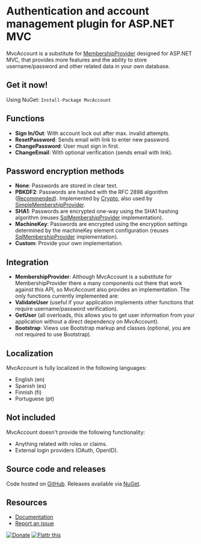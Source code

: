 Authentication and account management plugin for ASP.NET MVC
============================================================
MvcAccount is a substitute for [MembershipProvider][1] designed for ASP.NET MVC, that provides more features and the ability to store username/password and other related data in your own database.

Get it now!
-----------
Using NuGet: `Install-Package MvcAccount`

Functions
---------
- **Sign In/Out**: With account lock out after max. invalid attempts.
- **ResetPassword**: Sends email with link to enter new password.
- **ChangePassword**: User must sign in first.
- **ChangeEmail**: With optional verification (sends email with link).

Password encryption methods
---------------------------
- **None**: Passwords are stored in clear text.
- **PBKDF2**: Passwords are hashed with the RFC 2898 algorithm ([Recommended](http://brockallen.com/2012/10/19/password-management-made-easy-in-asp-net-with-the-crypto-api/)).
  Implemented by [Crypto](http://msdn.microsoft.com/library/system.web.helpers.crypto), 
  also used by [SimpleMembershipProvider](http://msdn.microsoft.com/library/webmatrix.webdata.simplemembershipprovider).
- **SHA1**: Passwords are encrypted one-way using the SHA1 hashing algorithm (reuses [SqlMembershipProvider][2] implementation).
- **MachineKey**: Passwords are encrypted using the encryption settings determined by the machineKey element configuration (reuses [SqlMembershipProvider][2] implementation).
- **Custom**: Provide your own implementation.

Integration
-----------
- **MembershipProvider**: Although MvcAccount is a substitute for MembershipProvider there a many components out there that work against this API, so MvcAccount also provides an implementation. The only functions currently implemented are:
 - **ValidateUser** (useful if your application implements other functions that require username/password verification).
 - **GetUser** (all overloads, this allows you to get user information from your application without a direct dependency on MvcAccount).
- **Bootstrap**: Views use Bootstrap markup and classes (optional, you are not required to use Bootstrap).

Localization
------------
MvcAccount is fully localized in the following languages:

- English (en)
- Spanish (es)
- Finnish (fi)
- Portuguese (pt)

Not included
------------
MvcAccount doesn't provide the following functionality:

- Anything related with roles or claims.
- External login providers (OAuth, OpenID).

Source code and releases
------------------------
Code hosted on [GitHub][3]. Releases available via [NuGet][4].

Resources
---------
- [Documentation](https://github.com/maxtoroq/MvcAccount/wiki)
- [Report an issue](https://github.com/maxtoroq/MvcAccount/issues)

<a href="https://github.com/maxtoroq/MvcAccount/wiki/Donate"><img src="http://maxtoroq.users.sourceforge.net/donate/paypal/btn_donate_SM.gif" alt="Donate"/></a>
<a href="http://flattr.com/thing/1761238/MvcAccount" target="_blank"><img src="http://api.flattr.com/button/flattr-badge-large.png" alt="Flattr this" title="Flattr this" border="0" /></a>

[1]: http://msdn.microsoft.com/library/system.web.security.membershipprovider
[2]: http://msdn.microsoft.com/library/system.web.security.sqlmembershipprovider
[3]: https://github.com/maxtoroq/MvcAccount
[4]: http://www.nuget.org/packages/MvcAccount
